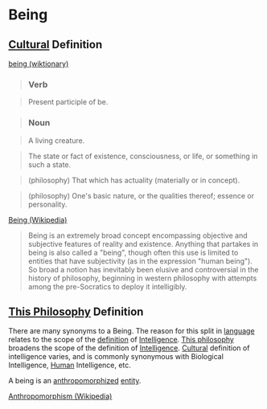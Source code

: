 # Being

## [Cultural](./culture.md) Definition

<a href="http://en.wiktionary.org/wiki/being" target="_blank">being (wiktionary)</a>

> ### Verb

> Present participle of be.

> ### Noun

> A living creature.

> The state or fact of existence, consciousness, or life, or something in such a state.

> (philosophy) That which has actuality (materially or in concept).

> (philosophy) One's basic nature, or the qualities thereof; essence or personality.

<a href="https://en.wikipedia.org/wiki/Being" target="_blank">Being (Wikipedia)</a>

> Being is an extremely broad concept encompassing objective and subjective features of reality and existence. Anything that partakes in being is also called a "being", though often this use is limited to entities that have subjectivity (as in the expression "human being"). So broad a notion has inevitably been elusive and controversial in the history of philosophy, beginning in western philosophy with attempts among the pre-Socratics to deploy it intelligibly.

## [This Philosophy](./this-philosophy.md) Definition

There are many synonyms to a Being. The reason for this split in [language](./language.md) relates to the scope of the [definition](./definition.md) of [Intelligence](./intelligence.md). [This philosophy](./this-philosophy.md) broadens the scope of the definition of [Intelligence](./intelligence.md). [Cultural](./culture.md) definition of intelligence varies, and is commonly synonymous with Biological Intelligence, [Human](./human.md) Intelligence, etc.

A being is an [anthropomorphized](./anthropomorphism.md) [entity](./entity.md).

<a href="https://en.wikipedia.org/wiki/Anthropomorphism" target="_blank">Anthropomorphism (Wikipedia)</a>
